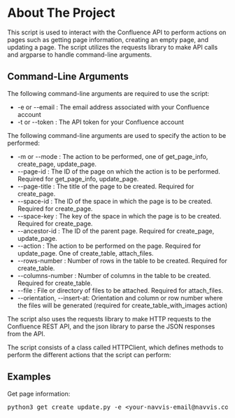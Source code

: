 <!DOCTYPE html>
<html>
  <head>
  </head>
  <body>
    <h1>About The Project</h1>
    <p>This script is used to interact with the Confluence API to perform actions on pages such as getting page information, creating an empty page, and updating a page. The script utilizes the requests library to make API calls and argparse to handle command-line arguments.</p>
    <h2>Command-Line Arguments</h2>
    <p>The following command-line arguments are required to use the script:</p>
    <ul>
      <li>-e or --email : The email address associated with your Confluence account</li>
      <li>-t or --token : The API token for your Confluence account</li>
    </ul>
    <p>The following command-line arguments are used to specify the action to be performed:</p>
    <ul>
      <li>-m or --mode : The action to be performed, one of get_page_info, create_page, update_page.</li>
      <li>--page-id : The ID of the page on which the action is to be performed. Required for get_page_info, update_page.</li>
      <li>--page-title : The title of the page to be created. Required for create_page.</li>
      <li>--space-id : The ID of the space in which the page is to be created. Required for create_page.</li>
      <li>--space-key : The key of the space in which the page is to be created. Required for create_page.</li>
      <li>--ancestor-id : The ID of the parent page. Required for create_page, update_page.</li>
      <li>--action : The action to be performed on the page. Required for update_page. One of create_table, attach_files.</li>
      <li>--rows-number : Number of rows in the table to be created. Required for create_table.</li>
      <li>--columns-number : Number of columns in the table to be created. Required for create_table.</li>
      <li>--file : File or directory of files to be attached. Required for attach_files.</li>
      <li>--orientation, --insert-at: Orientation and column or row number where the files will be generated (required for create_table_with_images action)</li>
    </ul>
    <p>The script also uses the requests library to make HTTP requests to the Confluence REST API, and the json library to parse the JSON responses from the API.</p>
    <p>The script consists of a class called HTTPClient, which defines methods to perform the different actions that the script can perform:</p>
    <h2>Examples</h2>
    <p>Get page information:</p>
    <pre>python3 get_create_update.py -e &lt;your-navvis-email@navvis.com&gt; -t &lt;Your_API_Token&gt; --mode get_page_info --page-id 545587201</pre>

